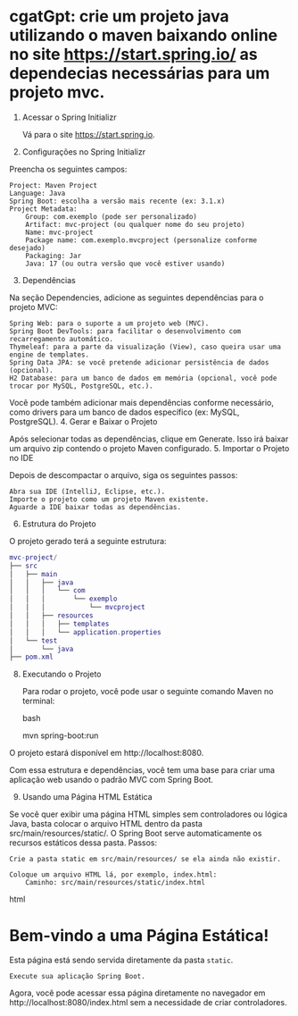 # cgatGpt: crie um projeto java utilizando o maven baixando online no site https://start.spring.io/ as dependecias necessárias para um projeto mvc.

1. Acessar o Spring Initializr

    Vá para o site https://start.spring.io.

2. Configurações no Spring Initializr

Preencha os seguintes campos:

    Project: Maven Project
    Language: Java
    Spring Boot: escolha a versão mais recente (ex: 3.1.x)
    Project Metadata:
        Group: com.exemplo (pode ser personalizado)
        Artifact: mvc-project (ou qualquer nome do seu projeto)
        Name: mvc-project
        Package name: com.exemplo.mvcproject (personalize conforme desejado)
        Packaging: Jar
        Java: 17 (ou outra versão que você estiver usando)

3. Dependências

Na seção Dependencies, adicione as seguintes dependências para o projeto MVC:

    Spring Web: para o suporte a um projeto web (MVC).
    Spring Boot DevTools: para facilitar o desenvolvimento com recarregamento automático.
    Thymeleaf: para a parte da visualização (View), caso queira usar uma engine de templates.
    Spring Data JPA: se você pretende adicionar persistência de dados (opcional).
    H2 Database: para um banco de dados em memória (opcional, você pode trocar por MySQL, PostgreSQL, etc.).

Você pode também adicionar mais dependências conforme necessário, como drivers para um banco de dados específico (ex: MySQL, PostgreSQL). 4. Gerar e Baixar o Projeto

Após selecionar todas as dependências, clique em Generate. Isso irá baixar um arquivo zip contendo o projeto Maven configurado. 5. Importar o Projeto no IDE

Depois de descompactar o arquivo, siga os seguintes passos:

    Abra sua IDE (IntelliJ, Eclipse, etc.).
    Importe o projeto como um projeto Maven existente.
    Aguarde a IDE baixar todas as dependências.

6. Estrutura do Projeto

O projeto gerado terá a seguinte estrutura:

```lua
mvc-project/
├── src
│   ├── main
│   │   ├── java
│   │   │   └── com
│   │   │       └── exemplo
│   │   │           └── mvcproject
│   │   ├── resources
│   │   │   ├── templates
│   │   │   └── application.properties
│   └── test
│       └── java
├── pom.xml
```

8. Executando o Projeto

    Para rodar o projeto, você pode usar o seguinte comando Maven no terminal:

    bash

    mvn spring-boot:run

O projeto estará disponível em http://localhost:8080.

Com essa estrutura e dependências, você tem uma base para criar uma aplicação web usando o padrão MVC com Spring Boot.

9. Usando uma Página HTML Estática

Se você quer exibir uma página HTML simples sem controladores ou lógica Java, basta colocar o arquivo HTML dentro da pasta src/main/resources/static/. O Spring Boot serve automaticamente os recursos estáticos dessa pasta.
Passos:

    Crie a pasta static em src/main/resources/ se ela ainda não existir.

    Coloque um arquivo HTML lá, por exemplo, index.html:
        Caminho: src/main/resources/static/index.html

html

<!DOCTYPE html>
<html>
<head>
    <title>Página Estática</title>
</head>
<body>
    <h1>Bem-vindo a uma Página Estática!</h1>
    <p>Esta página está sendo servida diretamente da pasta <code>static</code>.</p>
</body>
</html>

    Execute sua aplicação Spring Boot.

Agora, você pode acessar essa página diretamente no navegador em http://localhost:8080/index.html sem a necessidade de criar controladores.
